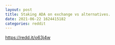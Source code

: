 ```yaml
--- 
layout: post 
title: Staking ADA on exchange vs alternatives. 
date: 2021-06-22 1624415182 
categories: reddit 
--- 
```

https://redd.it/o63j4w